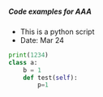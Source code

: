 ##### Code examples for AAA
* This is a python script
* Date: Mar 24
```python
print(1234)
class a:
    b = 1
    def test(self):
        p=1
```

